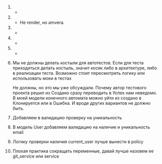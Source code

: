 1) +
2) + Не render, но amvera.
3) +
4) +
5) + 
6) Мы не должны делать костыли для автотестов. Если для теста приходиться делать костыль, значит косяк либо в архитектуре, либо в реализации теста. Возможно стоит пересмотреть логику или использовать моки в тестах

   Не должны, но это мы уже обсуждали. Почему автор тестового проекта решил из Создано сразу переводить в Успех нам неведомо.
   В моей модели конечного автомата можно уйти из создано в Клонируется или в Ошибка. И вроде других вариантов не должно быть.

7) Добавляем в валидацию проверку на уникальность

8) В модель User добавляем валидацию на наличие и уникальность email

9)  Логику проверки наличия current_user лучше вынести в policy

10) Плохая практика сокращать переменные, давай лучше назовем ее git_service или service